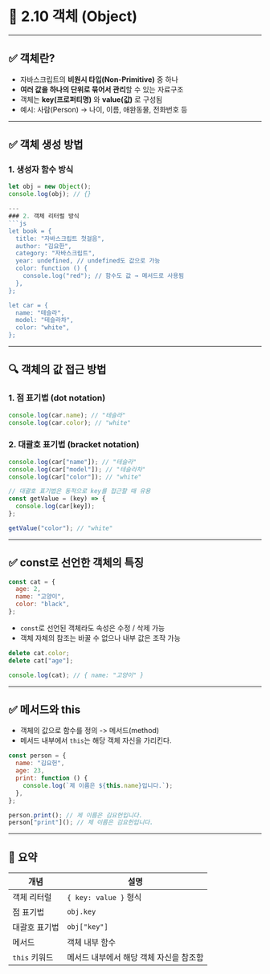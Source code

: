 # 📘 2.10 객체 (Object)

---

## ✅ 객체란?

- 자바스크립트의 **비원시 타입(Non-Primitive)** 중 하나
- **여러 값을 하나의 단위로 묶어서 관리**할 수 있는 자료구조
- 객체는 **key(프로퍼티명)** 와 **value(값)** 로 구성됨
- 예시: 사람(Person) → 나이, 이름, 애완동물, 전화번호 등

---

## ✅ 객체 생성 방법

### 1. 생성자 함수 방식

````js
let obj = new Object();
console.log(obj); // {}

---
### 2. 객체 리터럴 방식
```js
let book = {
  title: "자바스크립트 첫걸음",
  author: "김요한",
  category: "자바스크립트",
  year: undefined, // undefined도 값으로 가능
  color: function () {
    console.log("red"); // 함수도 값 → 메서드로 사용됨
  },
};

let car = {
  name: "테슬라",
  model: "테슬라차",
  color: "white",
};

````

---

## 🔍 객체의 값 접근 방법

### 1. 점 표기법 (dot notation)

```js
console.log(car.name); // "테슬라"
console.log(car.color); // "white"
```

### 2. 대괄호 표기법 (bracket notation)

```js
console.log(car["name"]); // "테슬라"
console.log(car["model"]); // "테슬라차"
console.log(car["color"]); // "white"

// 대괄호 표기법은 동적으로 key를 접근할 때 유용
const getValue = (key) => {
  console.log(car[key]);
};

getValue("color"); // "white"
```

---

## ✅ const로 선언한 객체의 특징

```js
const cat = {
  age: 2,
  name: "고양이",
  color: "black",
};
```

- `const`로 선언된 객체라도 속성은 수정 / 삭제 가능
- 객체 자체의 참조는 바꿀 수 없으나 내부 값은 조작 가능

```js
delete cat.color;
delete cat["age"];

console.log(cat); // { name: "고양이" }
```

---

## ✅ 메서드와 this

- 객체의 값으로 함수를 정의 -> 메서드(method)
- 메서드 내부에서 `this`는 해당 객체 자신을 가리킨다.

```js
const person = {
  name: "김요헌",
  age: 23,
  print: function () {
    console.log(`제 이름은 ${this.name}입니다.`);
  },
};

person.print(); // 제 이름은 김요헌입니다.
person["print"](); // 제 이름은 김요헌입니다.
```

---

## 📌 요약

| 개념          | 설명                                    |
| ------------- | --------------------------------------- |
| 객체 리터럴   | `{ key: value }` 형식                   |
| 점 표기법     | `obj.key`                               |
| 대괄호 표기법 | `obj["key"]`                            |
| 메서드        | 객체 내부 함수                          |
| `this` 키워드 | 메서드 내부에서 해당 객체 자신을 참조함 |
